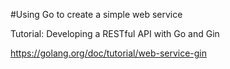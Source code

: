 #Using Go to create a simple web service

Tutorial: Developing a RESTful API with Go and Gin

https://golang.org/doc/tutorial/web-service-gin

